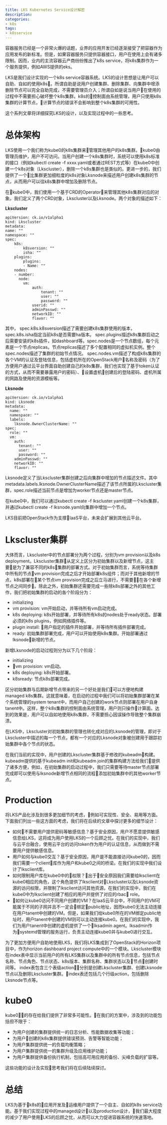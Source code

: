 ```yaml
---
title: LKS Kubernetes Service设计解密
description: 
categories:
- k8s
tags:
- k8sservice
---
```


容器服务已经是一个非常火爆的话题，业界的应用开发已经逐渐接受了把容器作为应用发布的新标准。但是，如果容器服务只提供容器接口，用户在使用上会有诸多限制。因而，业内的主流容器云产商纷纷推出了k8s service，将k8s集群作为一个服务提供，例如AWS提供的eks。

LKS是我们设计实现的一个k8s service容器系统。LKS的设计思想是让用户可以自助、自如的使用k8s。所谓自助是说用户创建集群、删除集群、向集群中增添删除节点可以完全自助完成，不需要管理员介入；所谓自如是说当用户在使用的过程中不需要担心破坏整个k8s集群。k8s的控制面由系统管理，用户只使用k8s集群的计算节点，计算节点的错误不会影响到整个k8s集群的可用性。

这个系列文章将详细探究LKS的设计，以及实现过程中的一些思考。 

# 总体架构
LKS使用一个我们称为kube0的k8s集群来管理其他用户的k8s集群。kube0由管理员维护，用户不可访问。当用户创建一个k8s集群时，系统可以使用k8s标准的接口（例如kubectl create -f xxxx.yaml或者通过REST方式等）在kube0中创建一个k8s对象（Lkscluster），删除一个k8s集群也是类似的。更进一步的，我们提供了一个比集群更加细粒度的k8s对象Lksnode来描述用户创建k8s集群的节点，从而用户可以往k8s集群中增加及删除节点。

在kube0中，我们使用一个基于CRD的Operator来管理其他k8s集群对应的对象。我们定义了两个CRD对象，Lkscluster以及Lksnode。两个对象的描述如下：

**Lkscluster**

    apiVersion: ck.io/v1alpha1
    kind: Lkscluster
    metadata:
    name: ""
    namespace: ""
    spec:
        k8s:
            k8sversion: ""
            isha: ""
        plugins:
            plugins:
            - Name: ""
        nodes:
        - number: 
          node:
            vm:
                auth:
                    tenant: ""
                    user: ""
                    password: ""
                userid: ""
                adminPasswd: ""
                networkID: ""
                flavor: ""

其中， spec.k8s.k8sversion描述了需要创建k8s集群使用的版本，spec.k8s.isha指定当前k8s是否需要ha版本。 spec.plugins描述k8s集群启动之后需要安装的k8s插件，如dashboard等。spec.nodes是一个节点数组，每个元素是一个节点replicas。节点replicas描述了多个配置相同的虚拟机实例。整个spec.nodes描述了集群的初始节点情况。 spec.nodes.vm描述了构成k8s集群的各个VM的认证及登陆信息，包括虚机所在的OpenStack用户名称及密码（为了方便用户通过云平台界面自助创建自己的k8s集群，我们也实现了基于token认证的方式，从而不需要暴露用户的密码）、设置虚机创建后的登陆密码、虚机所属的网路及使用的资源模板等。

**Lksnode**

    apiVersion: ck.io/v1alpha1
    kind: Lksnode
    metadata:
      name: ""
      namespace: ""
      labels:
        lksnode.OwnerClusterName: ""
    spec:
      role: ""
      vm:
        auth:
          tenant: ""
          user: ""
          password: ""
        adminPasswd: ""
        networkID: ""
        flavor: ""

Lksnode定义了当Lkscluster集群创建之后向集群中增加的节点描述文件。其中metadata.labels.lksnode.OwnerClusterName描述了该节点所属的Lkscluster集群，spec.role描述当前节点是增加为worker节点还是master节点。

在kube0中，我们可以通过kubectl create -f lkscluster.yaml创建一个k8s集群，并通过kubectl create -f lksnode.yaml向集群中增加一个节点。

LKS目前把OpenStack作为支撑IaaS平台，未来会扩展到其他云平台。

# Lkscluster集群
大体而言，Lkscluster中的节点部署分为两个过程，分别为vm provision以及k8s deployment。Lkscluster集群从定义上区分为初始集群以及新增节点，这主要是为了兼容不同的k8s集群的部署方式。对于初始集群而言，系统等待集群中所有的节点vm provision完成之后才开始部署k8s组件；而对于其他新增的节点，k8s部署在某个节点vm provision完成之后立马进行，不需要在各个新增节点之间同步。除此之外，初始集群还需要完成一些除k8s部署之外的其他工作，我们把初始集群的启动的各个阶段分为：
- initializing
- vm provision: vm开始启动，并等待所有vm启动完成。
- k8s deploying: k8s开始部署，并等待所有k8s的nodes处于ready状态。部署必须的k8s plugins，例如网络插件等。
- plugin install: 用户指定的插件开始部署，并等待所有插件部署完成。
- ready: 初始集群部署完成，用户可以开始使用k8s集群。开始部署通过lksnode新增的节点。

新增Lksnode的启动过程则分为以下几个阶段：
- initializing
- vm provision: vm启动。
- k8s deploying: k8s开始部署。
- k8sready: 节点k8s部署完成。

区分初始集群与后期新增节点带来的另一个好处是我们可以方便地构建managed k8s集群。这就意味着，在启动的过程中我们可以将初始集群部署在某个系统管理的system tenant中，而用户自己创建的work节点则部署在用户自身tanent中。这样，整个k8s集群的控制面由系统管理，用户则只操作计算面。达到的效果是，用户可以自如地使用k8s集群，不需要担心因误操作导致整个集群崩溃。

在LKS中，Lkscluster对初始集群的管理也转化成对应的Lksnode的管理，即对于Lkscluster中描述的每一个节点，都有一个对应的Lksnode对象被创建用于跟踪初始集群中各个节点的状态。

在我们当前的实现中，用户创建的Lkscluster集群基于修改的kubeadm构建。kubeadm提供的基于kubeadm init和kubeadm join的集群构建方法给我们提供了诸多方便，例如，在初始集群的启动过程中，我们只需要等待master节点部署完成即可以使用与lksnode新增节点相同的流程添加初始集群中的其他worker节点。

# Production
将LKS产品化涉及到很多更加细节的考虑，例如可实现性、安全、易用等方面。下面我们列出一些这方面的考虑，我们将在后续的文章中探讨更多的细节设计：
- 如何不需要用户提供密码等敏感信息？基于安全原因，用户不愿意提供敏感信息给LKS，这将成为用户使用LKS的一个后顾之忧。在我们的实现中，我们与云平台融合，使用云平台的访问token作为用户的认证信息，从而做到不需要用户提供敏感信息。
- 用户如何与kube0交互？基于安全原因，用户是不能直接访问kube0的，因而我们需要一个client库作为用户和kube0之间的桥梁。在我们的实现中我们设计了lksclient库。
- 如何限制用户库在kube0中的权限？出于安全原因我们需要给lksclient在kube0相应的角色，这个角色提供了lksclient对Lkscluster以及Lksnode资源的访问权限，并限制了lksclient访问其他资源。在我们的实现中，我们在kube0中为lksclient创建了相应的用户并提供了对应的rbac role。
- 如何让kube0访问不同用户创建的VM？在IaaS云平台中，不同用户的VM可能属于不同的子网并且不一定会绑定public地址，因而kube0无法主动连接在用户tanent中创建的VM。但是，如果我们给kube0所在的VM绑定public地址时，用户tanent中创建的VM则可以主动连接kube0。在我们的实现中，我们为用户tanent中创建的虚机提供了一个lksadmin agent。lksadmin作为systemd管理的服务运行，负责主动连接kube0并与kube0进行交互。

为了更加方便用户自助地使用LKS，我们将LKS集成到了OpenStack的Horizon项目中，作为horizon dashboard project compute中的一个模块。Lkscluster模块在index表中显示当前用户的所有LKS集群以及集群中的所有节点信息，包括节点名称、节点角色、节点状态、k8s版本、集群名称、集群状态以及节点创建时间等。 index表包含三个表级action，分别是创建Lkscluster集群、创建Lksnode节点以及删除Lkscluster集群。index表还包括几个行级action，包括删除Lksnode节点等。

# kube0
kube0的存在给我们提供了非常多可能性。在我们的方案中，涉及到的功能包括但不限于：
- 为用户创建的集群提供统一的日志分析、性能数据收集等功能；
- 为用户创建的k8s集群提供错误预测、告警等智能功能；
- 为用户集群提供统一的负载均衡策略；
- 为用户集群提供统一的集群升级及应用维护功能；
- 为用户集群提供备份执行机制，包括高可用应用的备份、尖峰负载的扩容等。

这些功能的设计及实现思考我们将在后续陆续探讨。

# 总结
LKS为基于k8s的应用开发及运维用户提供了一个自主、自如的k8s service功能。基于我们实现过程中的managed设计以及production设计，我们最大程度的减少了用户使用LKS的后顾之忧，从而可以大力促进容器系统的快速落地。